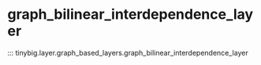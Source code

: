 # graph_bilinear_interdependence_layer

::: tinybig.layer.graph_based_layers.graph_bilinear_interdependence_layer